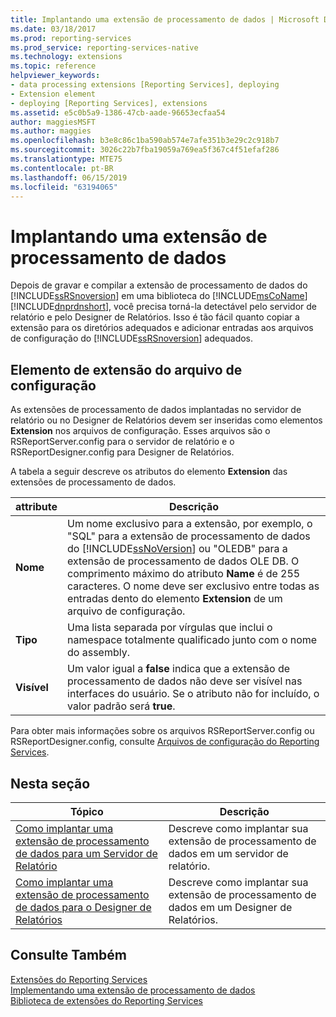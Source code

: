 ```yaml
---
title: Implantando uma extensão de processamento de dados | Microsoft Docs
ms.date: 03/18/2017
ms.prod: reporting-services
ms.prod_service: reporting-services-native
ms.technology: extensions
ms.topic: reference
helpviewer_keywords:
- data processing extensions [Reporting Services], deploying
- Extension element
- deploying [Reporting Services], extensions
ms.assetid: e5c0b5a9-1386-47cb-aade-96653ecfaa54
author: maggiesMSFT
ms.author: maggies
ms.openlocfilehash: b3e8c86c1ba590ab574e7afe351b3e29c2c918b7
ms.sourcegitcommit: 3026c22b7fba19059a769ea5f367c4f51efaf286
ms.translationtype: MTE75
ms.contentlocale: pt-BR
ms.lasthandoff: 06/15/2019
ms.locfileid: "63194065"
---
```

# <a name="deploying-a-data-processing-extension"></a>Implantando uma extensão de processamento de dados
  Depois de gravar e compilar a extensão de processamento de dados do [!INCLUDE[ssRSnoversion](../../../includes/ssrsnoversion-md.md)] em uma biblioteca do [!INCLUDE[msCoName](../../../includes/msconame-md.md)] [!INCLUDE[dnprdnshort](../../../includes/dnprdnshort-md.md)], você precisa torná-la detectável pelo servidor de relatório e pelo Designer de Relatórios. Isso é tão fácil quanto copiar a extensão para os diretórios adequados e adicionar entradas aos arquivos de configuração do [!INCLUDE[ssRSnoversion](../../../includes/ssrsnoversion-md.md)] adequados.  
  
## <a name="configuration-file-extension-element"></a>Elemento de extensão do arquivo de configuração  
 As extensões de processamento de dados implantadas no servidor de relatório ou no Designer de Relatórios devem ser inseridas como elementos **Extension** nos arquivos de configuração. Esses arquivos são o RSReportServer.config para o servidor de relatório e o RSReportDesigner.config para Designer de Relatórios.  
  
 A tabela a seguir descreve os atributos do elemento **Extension** das extensões de processamento de dados.  
  
|attribute|Descrição|  
|---------------|-----------------|  
|**Nome**|Um nome exclusivo para a extensão, por exemplo, o "SQL" para a extensão de processamento de dados do [!INCLUDE[ssNoVersion](../../../includes/ssnoversion-md.md)] ou "OLEDB" para a extensão de processamento de dados OLE DB. O comprimento máximo do atributo **Name** é de 255 caracteres. O nome deve ser exclusivo entre todas as entradas dento do elemento **Extension** de um arquivo de configuração.|  
|**Tipo**|Uma lista separada por vírgulas que inclui o namespace totalmente qualificado junto com o nome do assembly.|  
|**Visível**|Um valor igual a **false** indica que a extensão de processamento de dados não deve ser visível nas interfaces do usuário. Se o atributo não for incluído, o valor padrão será **true**.|  
  
 Para obter mais informações sobre os arquivos RSReportServer.config ou RSReportDesigner.config, consulte [Arquivos de configuração do Reporting Services](../../../reporting-services/report-server/reporting-services-configuration-files.md).  
  
## <a name="in-this-section"></a>Nesta seção  
  
|Tópico|Descrição|  
|-----------|-----------------|  
|[Como implantar uma extensão de processamento de dados para um Servidor de Relatório](../../../reporting-services/extensions/data-processing/deploying-a-data-processing-extension-to-a-report-server.md)|Descreve como implantar sua extensão de processamento de dados em um servidor de relatório.|  
|[Como implantar uma extensão de processamento de dados para o Designer de Relatórios](../../../reporting-services/extensions/data-processing/deploying-a-data-processing-extension-to-report-designer.md)|Descreve como implantar sua extensão de processamento de dados em um Designer de Relatórios.|  
  
## <a name="see-also"></a>Consulte Também  
 [Extensões do Reporting Services](../../../reporting-services/extensions/reporting-services-extensions.md)   
 [Implementando uma extensão de processamento de dados](../../../reporting-services/extensions/data-processing/implementing-a-data-processing-extension.md)   
 [Biblioteca de extensões do Reporting Services](../../../reporting-services/extensions/reporting-services-extension-library.md)  
  
  
